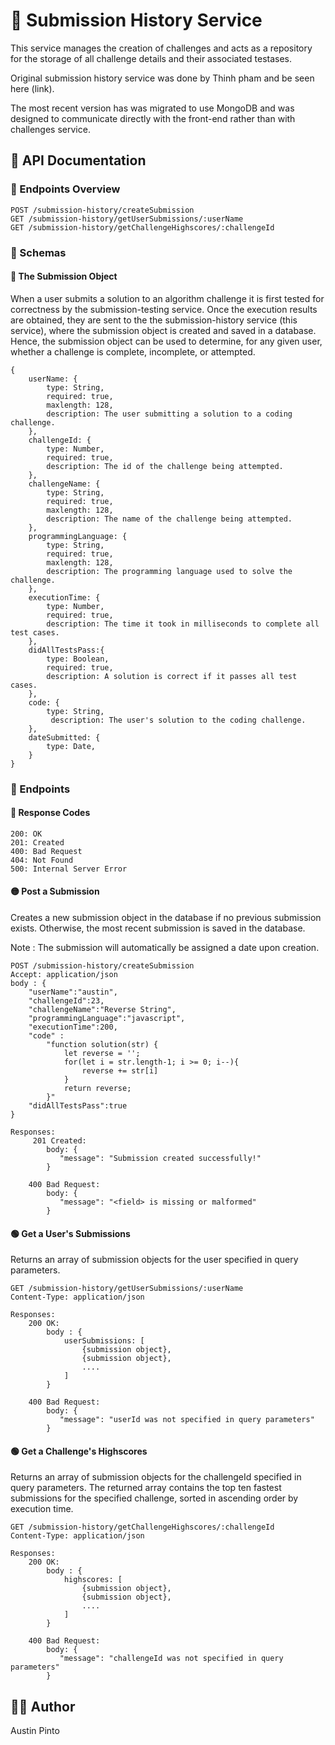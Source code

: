 # 📜 Submission History Service

This service manages the creation of challenges and acts as a repository for the storage of all challenge details and their associated testases.
 
Original submission history service was done by Thinh pham and be seen here (link).

The most recent version has was migrated to use MongoDB and was designed to communicate directly with the front-end rather than with challenges service. 

## 📄 API Documentation

### 👀 Endpoints Overview

```
POST /submission-history/createSubmission
GET /submission-history/getUserSubmissions/:userName
GET /submission-history/getChallengeHighscores/:challengeId
```

### 📝 Schemas

#### 🔔 The Submission Object

When a user submits a solution to an algorithm challenge it is first tested for correctness by the submission-testing service. Once the execution results are obtained, they are sent to the the submission-history service (this service), where the submission object is created and saved in a database. Hence, the submission object can be used to determine, for any given user, whether a challenge is complete, incomplete, or attempted.  
```
{
    userName: {
        type: String,
        required: true,
        maxlength: 128,
        description: The user submitting a solution to a coding challenge.
    },
    challengeId: {
        type: Number,
        required: true,
        description: The id of the challenge being attempted.
    },
    challengeName: {
        type: String,
        required: true,
        maxlength: 128,
        description: The name of the challenge being attempted.
    },
    programmingLanguage: {
        type: String,
        required: true,
        maxlength: 128,
        description: The programming language used to solve the challenge.
    },
    executionTime: {
        type: Number,
        required: true,
        description: The time it took in milliseconds to complete all test cases.
    },
    didAllTestsPass:{
        type: Boolean,
        required: true,
        description: A solution is correct if it passes all test cases.
    },
    code: {
        type: String,
         description: The user's solution to the coding challenge.
    },
    dateSubmitted: {
        type: Date, 
    }
}
```

### 🏁 Endpoints

#### 📮 Response Codes

```
200: OK
201: Created
400: Bad Request
404: Not Found 
500: Internal Server Error
```

#### 🟡 Post a Submission

Creates a new submission object in the database if no previous submission exists. Otherwise, the most recent submission is saved in the database.

Note : The submission will automatically be assigned a date upon creation.

```
POST /submission-history/createSubmission
Accept: application/json
body : {
    "userName":"austin",
    "challengeId":23,
    "challengeName":"Reverse String",
    "programmingLanguage":"javascript",
    "executionTime":200,
    "code" :       
        "function solution(str) {
            let reverse = '';
            for(let i = str.length-1; i >= 0; i--){
                reverse += str[i]
            }
            return reverse;
        }"
    "didAllTestsPass":true
}

Responses:
     201 Created:
        body: {
           "message": "Submission created successfully!"
        }
        
    400 Bad Request:
        body: {
           "message": "<field> is missing or malformed"
        }
```

#### 🟢 Get a User's Submissions
Returns an array of submission objects for the user specified in query parameters. 

```
GET /submission-history/getUserSubmissions/:userName
Content-Type: application/json

Responses:
    200 OK:
        body : {
            userSubmissions: [
                {submission object},
                {submission object},
                ....
            ]
        }
        
    400 Bad Request:
        body: {
           "message": "userId was not specified in query parameters"
        }
```

#### 🟢 Get a Challenge's Highscores

Returns an array of submission objects for the challengeId specified in query parameters. The returned array contains the top ten fastest submissions for the specified challenge, sorted in ascending order by execution time.  

```
GET /submission-history/getChallengeHighscores/:challengeId
Content-Type: application/json

Responses:
    200 OK:
        body : {
            highscores: [
                {submission object},
                {submission object},
                ....
            ]
        }
        
    400 Bad Request:
        body: {
           "message": "challengeId was not specified in query parameters"
        }
```

## 👨‍💻 Author

Austin Pinto
